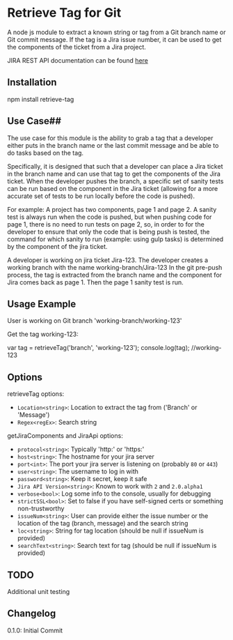 # Retrieve Tag for Git #

A node js module to extract a known string or tag from a Git branch name or Git commit message. If the tag is a Jira
issue number, it can be used to get the components of the ticket from a Jira project.

JIRA REST API documentation can be found [here](http://docs.atlassian.com/jira/REST/latest/)

## Installation ##
npm install retrieve-tag

## Use Case##
The use case for this module is the ability to grab a tag that a developer either puts in the branch name or the last
commit message and be able to do tasks based on the tag.

Specifically, it is designed that such that a developer can place a Jira ticket in the branch name and can use that tag
to get the components of the Jira ticket. When the developer pushes the branch, a specific set of sanity tests can be run
based on the component in the Jira ticket (allowing for a more accurate set of tests to be run locally before the code is
pushed).

For example:
A project has two components, page 1 and page 2. A sanity test is always run when the code is pushed, but when pushing
code for page 1, there is no need to run tests on page 2, so, in order to for the developer to ensure that only the code
that is being push is tested, the command for which sanity to run (example: using gulp tasks) is determined by the component
of the jira ticket.

A developer is working on jira ticket Jira-123. The developer creates a working branch with the name working-branch/Jira-123
In the git pre-push process, the tag is extracted from the branch name and the component for Jira comes back as page 1.
Then the page 1 sanity test is run.

## Usage Example ##
User is working on Git branch 'working-branch/working-123'

Get the tag working-123:

var tag = retrieveTag('branch', 'working-123');
console.log(tag); //working-123

## Options ##

retrieveTag options:
* `Location<string>`: Location to extract the tag from ('Branch' or 'Message')
* `Regex<regEx>`: Search string

getJiraComponents and JiraApi options:
*  `protocol<string>`: Typically 'http:' or 'https:'
*  `host<string>`: The hostname for your jira server
*  `port<int>`: The port your jira server is listening on (probably `80` or `443`)
*  `user<string>`: The username to log in with
*  `password<string>`: Keep it secret, keep it safe
*  `Jira API Version<string>`: Known to work with `2` and `2.0.alpha1`
*  `verbose<bool>`: Log some info to the console, usually for debugging
*  `strictSSL<bool>`: Set to false if you have self-signed certs or something non-trustworthy
*  `issueNum<string>`: User can provide either the issue number or the location of the tag (branch, message) and the search string
*  `loc<string>`: String for tag location (should be null if issueNum is provided)
*  `searchText<string>`: Search text for tag (should be null if issueNum is provided)

## TODO ##
Additional unit testing

## Changelog ##
0.1.0: Initial Commit
